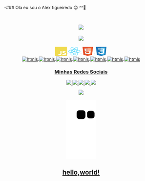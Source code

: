 -### Ola eu sou o Alex figueiredo 😊 ^^👋 

<a href="https://github.com/A-W806">
  
<div style="display: inline_block"><br>

<div> <style="display: inline_"><br/>

  <div align="center">
  <div align="center">
  <a href="https://github.com/A-W806">
  <img height="180em" src="https://github-readme-stats.vercel.app/api?username=A-W806&show_icons=true&theme=dark&include_all_commits=true&count_private=true"/>
  <div style="display: inline_block"><br>
    
  <div align="center">
          <img height="180em" src="https://github-readme-stats.vercel.app/api/top-langs/?username=A-W806&layout=compact&langs_count=7&theme=dark"/>
</div>
</div>
</br>
  <img align="center" alt="A-W806-Angular" height="30" width="40" src="https://raw.githubusercontent.com/devicons/devicon/master/icons/javascript/javascript-plain.svg">
  <img align="center" alt="A-W806-fremeork" height="30" width="40" src="https://raw.githubusercontent.com/devicons/devicon/master/icons/react/react-original.svg">
  <img align="center" alt="A-W806-HTML" height="30" width="40" src="https://raw.githubusercontent.com/devicons/devicon/master/icons/html5/html5-original.svg">
  <img align="center" alt="A-W806-C#" height="30" width="40" src="https://raw.githubusercontent.com/devicons/devicon/master/icons/css3/css3-original.svg">
    <div align="center">
     
  
     

    
<img align= "center" alt="htmls" src="https://img.shields.io/badge/HTML5-E34F26?style=for-the-badge&logo=html5&logoColor=white" >
<img align= "center" alt="htmls" src="https://img.shields.io/badge/C%23-239120?style=for-the-badge&logo=c-sharp&logoColor=white" >
<img align= "center" alt="htmls" src="https://img.shields.io/badge/Python-3776AB?style=for-the-badge&logo=python&logoColor=white" >
<img align= "center" alt="htmls" src="https://img.shields.io/badge/C-00599C?style=for-the-badge&logo=c&logoColor=white">
<img align= "center" alt="htmls" src="https://img.shields.io/badge/C%2B%2B-00599C?style=for-the-badge&logo=c%2B%2B&logoColor=white">     
<img align= "center" alt="htmls" src="https://img.shields.io/badge/Java-ED8B00?style=for-the-badge&logo=java&logoColor=white">     
<img align= "center" alt="htmls" src="https://img.shields.io/badge/JavaScript-F7DF1E?style=for-the-badge&logo=javascript&logoColor=black">
    
### Minhas Redes Sociais
<div>
  
<a href="https://www.instagram.com/figueiredo_alex/" target="_blank"><img src="https://img.shields.io/badge/-Instagram-%23E4405F?style=for-the-badge&logo">
<a href="https://www.facebook.com/me/" target="_blank"><img src="https://img.shields.io/badge/Facebook-1877F2?style=for-the-badge&logo=facebook&logoColor=white">
<a href="https://accounts.google.com/SignOutOptions?hl=pt-BR&continue=https://mail.google.com&service=mail"><img src="https://img.shields.io/badge/-Gmail-%23333?style=for-the-badge&logo=gmail&logoCo">
<a href="https://www.linkedin.com/feed/?nis=true&lipi=urn%3Ali%3Apage%3Ad_flagship3_profile_view_base%3Bv%2FTXJxalQiuDwxot79dLkA%3D%3D" target="_blank"><img src="https://img.shields.io/badge/-LinkedIn-%230077B5?style=for-the-badge&logo">
<a href="https://mywhats.net/1570526" target="_blank"><img src="https://img.shields.io/badge/WhatsApp-25D366?style=for-the-badge&logo=whatsapp&logoColor=white">

  

<p align="center"> <img alingn="center" src="https://profile-counter.glitch.me/A-W806/count.svg" /></p>
  
![snake gif](https://github.com/A-W806/A-W806/blob/output/github-contribution-grid-snake.svg) 

<h2>hello,world!</h2>
